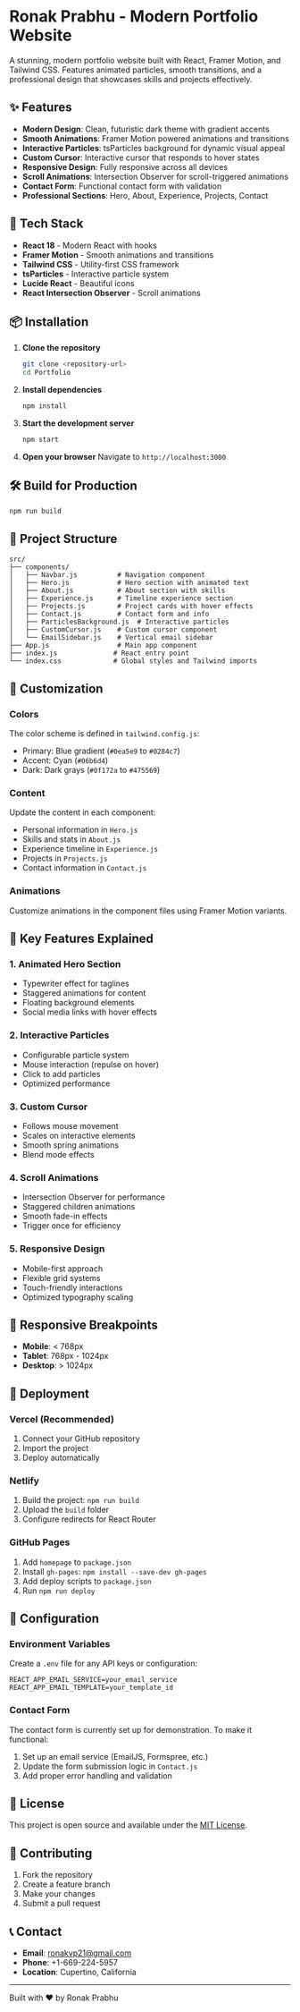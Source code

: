 # Ronak Prabhu - Modern Portfolio Website

A stunning, modern portfolio website built with React, Framer Motion, and Tailwind CSS. Features animated particles, smooth transitions, and a professional design that showcases skills and projects effectively.

## ✨ Features

- **Modern Design**: Clean, futuristic dark theme with gradient accents
- **Smooth Animations**: Framer Motion powered animations and transitions
- **Interactive Particles**: tsParticles background for dynamic visual appeal
- **Custom Cursor**: Interactive cursor that responds to hover states
- **Responsive Design**: Fully responsive across all devices
- **Scroll Animations**: Intersection Observer for scroll-triggered animations
- **Contact Form**: Functional contact form with validation
- **Professional Sections**: Hero, About, Experience, Projects, Contact

## 🚀 Tech Stack

- **React 18** - Modern React with hooks
- **Framer Motion** - Smooth animations and transitions
- **Tailwind CSS** - Utility-first CSS framework
- **tsParticles** - Interactive particle system
- **Lucide React** - Beautiful icons
- **React Intersection Observer** - Scroll animations

## 📦 Installation

1. **Clone the repository**
   ```bash
   git clone <repository-url>
   cd Portfolio
   ```

2. **Install dependencies**
   ```bash
   npm install
   ```

3. **Start the development server**
   ```bash
   npm start
   ```

4. **Open your browser**
   Navigate to `http://localhost:3000`

## 🛠️ Build for Production

```bash
npm run build
```

## 📁 Project Structure

```
src/
├── components/
│   ├── Navbar.js          # Navigation component
│   ├── Hero.js            # Hero section with animated text
│   ├── About.js           # About section with skills
│   ├── Experience.js      # Timeline experience section
│   ├── Projects.js        # Project cards with hover effects
│   ├── Contact.js         # Contact form and info
│   ├── ParticlesBackground.js  # Interactive particles
│   ├── CustomCursor.js    # Custom cursor component
│   └── EmailSidebar.js    # Vertical email sidebar
├── App.js                 # Main app component
├── index.js              # React entry point
└── index.css             # Global styles and Tailwind imports
```

## 🎨 Customization

### Colors
The color scheme is defined in `tailwind.config.js`:
- Primary: Blue gradient (`#0ea5e9` to `#0284c7`)
- Accent: Cyan (`#06b6d4`)
- Dark: Dark grays (`#0f172a` to `#475569`)

### Content
Update the content in each component:
- Personal information in `Hero.js`
- Skills and stats in `About.js`
- Experience timeline in `Experience.js`
- Projects in `Projects.js`
- Contact information in `Contact.js`

### Animations
Customize animations in the component files using Framer Motion variants.

## 🌟 Key Features Explained

### 1. Animated Hero Section
- Typewriter effect for taglines
- Staggered animations for content
- Floating background elements
- Social media links with hover effects

### 2. Interactive Particles
- Configurable particle system
- Mouse interaction (repulse on hover)
- Click to add particles
- Optimized performance

### 3. Custom Cursor
- Follows mouse movement
- Scales on interactive elements
- Smooth spring animations
- Blend mode effects

### 4. Scroll Animations
- Intersection Observer for performance
- Staggered children animations
- Smooth fade-in effects
- Trigger once for efficiency

### 5. Responsive Design
- Mobile-first approach
- Flexible grid systems
- Touch-friendly interactions
- Optimized typography scaling

## 📱 Responsive Breakpoints

- **Mobile**: < 768px
- **Tablet**: 768px - 1024px
- **Desktop**: > 1024px

## 🚀 Deployment

### Vercel (Recommended)
1. Connect your GitHub repository
2. Import the project
3. Deploy automatically

### Netlify
1. Build the project: `npm run build`
2. Upload the `build` folder
3. Configure redirects for React Router

### GitHub Pages
1. Add `homepage` to `package.json`
2. Install `gh-pages`: `npm install --save-dev gh-pages`
3. Add deploy scripts to `package.json`
4. Run `npm run deploy`

## 🔧 Configuration

### Environment Variables
Create a `.env` file for any API keys or configuration:
```
REACT_APP_EMAIL_SERVICE=your_email_service
REACT_APP_EMAIL_TEMPLATE=your_template_id
```

### Contact Form
The contact form is currently set up for demonstration. To make it functional:
1. Set up an email service (EmailJS, Formspree, etc.)
2. Update the form submission logic in `Contact.js`
3. Add proper error handling and validation

## 📄 License

This project is open source and available under the [MIT License](LICENSE).

## 🤝 Contributing

1. Fork the repository
2. Create a feature branch
3. Make your changes
4. Submit a pull request

## 📞 Contact

- **Email**: ronakvp21@gmail.com
- **Phone**: +1-669-224-5957
- **Location**: Cupertino, California

---

Built with ❤️ by Ronak Prabhu
